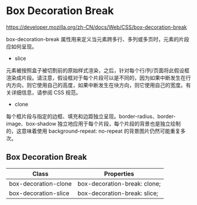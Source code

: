 # Box Decoration Break

<https://developer.mozilla.org/zh-CN/docs/Web/CSS/box-decoration-break>

box-decoration-break 属性用来定义当元素跨多行、多列或多页时，元素的片段应如何呈现。

- slice

元素被按照盒子被切割前的原始样式渲染，之后，针对每个行/列/页面将此假设框渲染成片段。请注意，假设框对于每个片段可以是不同的，因为如果中断发生在行内方向，则它使用自己的高度，如果中断发生在块方向，则它使用自己的宽度。有关详细信息，请参阅 CSS 规范。

- clone

每个框片段与指定的边框、填充和边距独立呈现。border-radius、border-image、box-shadow 独立地应用于每个片段，每个片段的背景也是独立绘制的，这意味着使用 background-repeat: no-repeat 的背景图片仍然可能重复多次。

## Box Decoration Break

| Class                | Properties                   |
| -------------------- | ---------------------------- |
| box-decoration-clone | box-decoration-break: clone; |
| box-decoration-slice | box-decoration-break: slice; |
